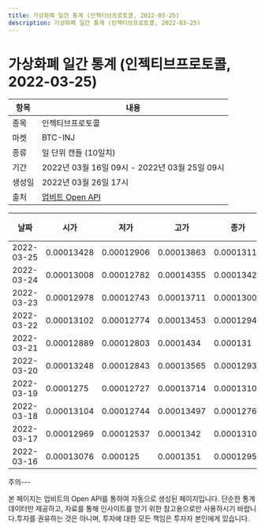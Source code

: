 ```yaml
---
title: 가상화폐 일간 통계 (인젝티브프로토콜, 2022-03-25)
description: 가상화폐 일간 통계 (인젝티브프로토콜, 2022-03-25)
---
```


가상화폐 일간 통계 (인젝티브프로토콜, 2022-03-25)
===

|항목|내용|
|--|--|
|종목|인젝티브프로토콜|
|마켓|BTC-INJ|
|종류|일 단위 캔들 (10일치)|
|기간|2022년 03월 16일 09시 - 2022년 03월 25일 09시|
|생성일|2022년 03월 26일 17시|
|출처|[업비트 Open API](https://docs.upbit.com)|


|날짜|시가|저가|고가|종가|비고|
|--|--|--|--|--|--|
|2022-03-25|0.00013428|0.00012906|0.00013863|0.00013119|    |
|2022-03-24|0.00013008|0.00012782|0.00014355|0.00013428|    |
|2022-03-23|0.00012978|0.00012743|0.00013711|0.00013006|    |
|2022-03-22|0.00013102|0.00012774|0.00013453|0.00012942|    |
|2022-03-21|0.00012889|0.00012803|0.0001434|0.000131|    |
|2022-03-20|0.00013248|0.00012843|0.00013565|0.00012934|    |
|2022-03-19|0.0001275|0.00012727|0.00013714|0.00013103|    |
|2022-03-18|0.00013104|0.00012744|0.00013497|0.00012763|    |
|2022-03-17|0.00012969|0.00012537|0.0001342|0.00013104|    |
|2022-03-16|0.00013076|0.000125|0.0001351|0.00012955|    |


주의---

본 페이지는 업비트의 Open API를 통하여 자동으로 생성된 페이지입니다. 단순한 통계 데이터만 제공하고, 자료를 통해 인사이트를 얻기 위한 참고용으로만 사용하시기 바랍니다.투자를 권유하는 것은 아니며, 투자에 대한 모든 책임은 투자자 본인에게 있습니다.